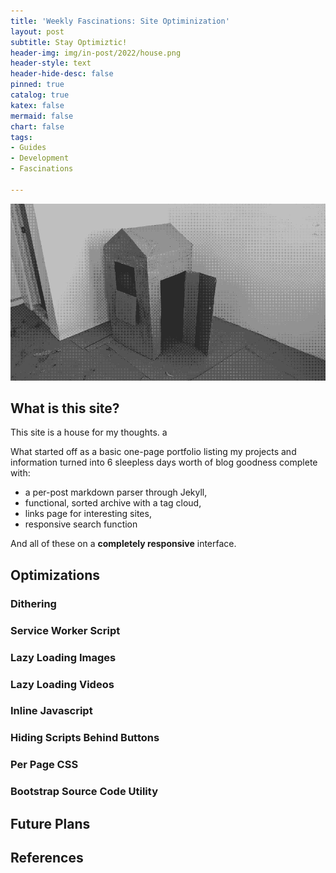 ```yaml
---
title: 'Weekly Fascinations: Site Optiminization'
layout: post
subtitle: Stay Optimiztic!
header-img: img/in-post/2022/house.png
header-style: text
header-hide-desc: false
pinned: true
catalog: true
katex: false
mermaid: false
chart: false
tags:
- Guides
- Development
- Fascinations

---
```

![Cardboard House](/img/in-post/2022/house.png)

## What is this site?

This site is a house for my thoughts. a

What started off as a basic one-page portfolio listing my projects and information turned into 6 sleepless days worth of blog goodness complete with: 
- a per-post markdown parser through Jekyll,
- functional, sorted archive with a tag cloud,
- links page for interesting sites,
- responsive search function

And all of these on a **completely responsive** interface.

## Optimizations

### Dithering

### Service Worker Script

### Lazy Loading Images

### Lazy Loading Videos

### Inline Javascript

### Hiding Scripts Behind Buttons

### Per Page CSS

### Bootstrap Source Code Utility

## Future Plans

## References